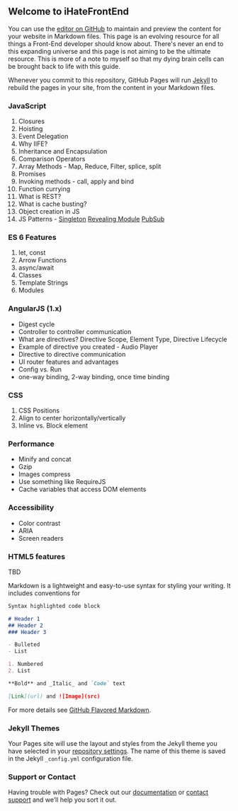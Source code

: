 ## Welcome to iHateFrontEnd

You can use the [editor on GitHub](https://github.com/iwontcode/iHateFrontEnd/edit/master/README.md) to maintain and preview the content for your website in Markdown files.
This page is an evolving resource for all things a Front-End developer should know about. There's never an end to this expanding universe and this page is not aiming to be the ultimate resource. This is more of a note to myself so that my dying brain cells can be brought back to life with this guide.

Whenever you commit to this repository, GitHub Pages will run [Jekyll](https://jekyllrb.com/) to rebuild the pages in your site, from the content in your Markdown files.

### JavaScript
1. Closures
2. Hoisting
3. Event Delegation
4. Why IIFE?
5. Inheritance and Encapsulation
6. Comparison Operators
7. Array Methods - Map, Reduce, Filter, splice, split
8. Promises
9. Invoking methods - call, apply and bind
10. Function currying
11. What is REST?
12. What is cache busting?
13. Object creation in JS
14. JS Patterns - [Singleton](https://addyosmani.com/resources/essentialjsdesignpatterns/book/#singletonpatternjavascript) [Revealing Module](https://addyosmani.com/resources/essentialjsdesignpatterns/book/#singletonpatternjavascript) [PubSub](https://gist.github.com/learncodeacademy/777349747d8382bfb722)

### ES 6 Features
1. let, const
2. Arrow Functions
3. async/await
4. Classes
5. Template Strings
6. Modules

### AngularJS (1.x)
- Digest cycle
- Controller to controller communication
- What are directives? Directive Scope, Element Type, Directive Lifecycle
- Example of directive you created - Audio Player
- Directive to directive communication
- UI router features and advantages
- Config vs. Run
- one-way binding, 2-way binding, once time binding

### CSS 
1. CSS Positions
2. Align to center horizontally/vertically
3. Inline vs. Block element

### Performance
- Minify and concat
- Gzip
- Images compress
- Use something like RequireJS
- Cache variables that access DOM elements

### Accessibility
- Color contrast
- ARIA
- Screen readers

### HTML5 features
TBD

Markdown is a lightweight and easy-to-use syntax for styling your writing. It includes conventions for

```markdown
Syntax highlighted code block

# Header 1
## Header 2
### Header 3

- Bulleted
- List

1. Numbered
2. List

**Bold** and _Italic_ and `Code` text

[Link](url) and ![Image](src)
```

For more details see [GitHub Flavored Markdown](https://guides.github.com/features/mastering-markdown/).

### Jekyll Themes

Your Pages site will use the layout and styles from the Jekyll theme you have selected in your [repository settings](https://github.com/iwontcode/iHateFrontEnd/settings). The name of this theme is saved in the Jekyll `_config.yml` configuration file.

### Support or Contact

Having trouble with Pages? Check out our [documentation](https://help.github.com/categories/github-pages-basics/) or [contact support](https://github.com/contact) and we’ll help you sort it out.
